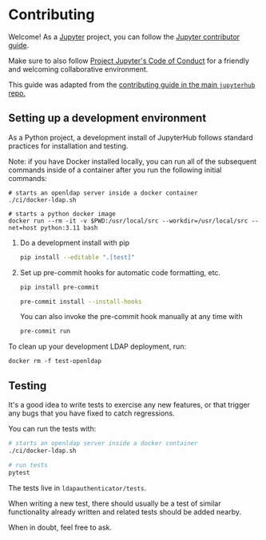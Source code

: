# Contributing

Welcome! As a [Jupyter](https://jupyter.org) project, you can follow the [Jupyter contributor guide](https://docs.jupyter.org/en/latest/contributing/content-contributor.html).

Make sure to also follow [Project Jupyter's Code of Conduct](https://github.com/jupyter/governance/blob/main/conduct/code_of_conduct.md)
for a friendly and welcoming collaborative environment.

This guide was adapted from the [contributing guide in the main `jupyterhub` repo.](https://github.com/jupyterhub/jupyterhub/blob/main/CONTRIBUTING.md)

## Setting up a development environment

As a Python project, a development install of JupyterHub follows standard practices for installation and testing.

Note: if you have Docker installed locally, you can run all of the subsequent commands inside of a container after you run the following initial commands:

```shell
# starts an openldap server inside a docker container
./ci/docker-ldap.sh

# starts a python docker image
docker run --rm -it -v $PWD:/usr/local/src --workdir=/usr/local/src --net=host python:3.11 bash
```

1. Do a development install with pip

   ```bash
   pip install --editable ".[test]"
   ```

1. Set up pre-commit hooks for automatic code formatting, etc.

   ```bash
   pip install pre-commit

   pre-commit install --install-hooks
   ```

   You can also invoke the pre-commit hook manually at any time with

   ```bash
   pre-commit run
   ```

To clean up your development LDAP deployment, run:

```
docker rm -f test-openldap
```

## Testing

It's a good idea to write tests to exercise any new features,
or that trigger any bugs that you have fixed to catch regressions.

You can run the tests with:

```bash
# starts an openldap server inside a docker container
./ci/docker-ldap.sh

# run tests
pytest
```

The tests live in `ldapauthenticator/tests`.

When writing a new test, there should usually be a test of
similar functionality already written and related tests should
be added nearby.

When in doubt, feel free to ask.
